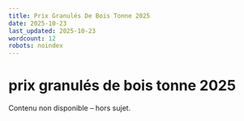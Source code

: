 ```yaml
---
title: Prix Granulés De Bois Tonne 2025
date: 2025-10-23
last_updated: 2025-10-23
wordcount: 12
robots: noindex
---
```


# prix granulés de bois tonne 2025

Contenu non disponible – hors sujet.
